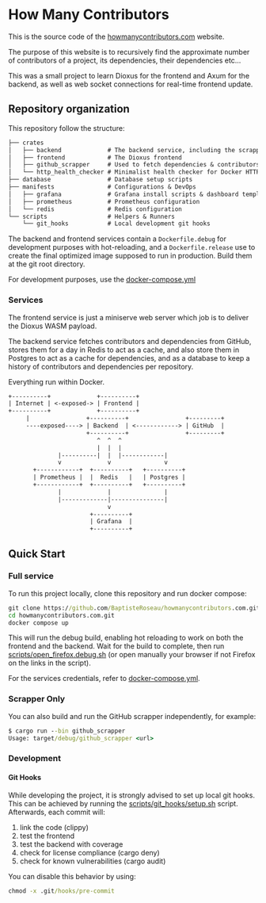 # How Many Contributors

This is the source code of the [howmanycontributors.com](howmanycontributors.com) website.

The purpose of this website is to recursively find the approximate number of contributors of a project, its dependencies, their dependencies etc...

This was a small project to learn Dioxus for the frontend and Axum for the backend, as well as web socket connections for real-time frontend update.

## Repository organization

This repository follow the structure:

```txt
├── crates
│   ├── backend             # The backend service, including the scrapper, DB and cache
│   ├── frontend            # The Dioxus frontend
│   ├── github_scrapper     # Used to fetch dependencies & contributors, can be run as a standalone.
│   └── http_health_checker # Minimalist health checker for Docker HTTP services
├── database                # Database setup scripts
├── manifests               # Configurations & DevOps
│   ├── grafana             # Grafana install scripts & dashboard templates
│   ├── prometheus          # Prometheus configuration
│   └── redis               # Redis configuration
└── scripts                 # Helpers & Runners
    └── git_hooks           # Local development git hooks
```

The backend and frontend services contain a `Dockerfile.debug` for development purposes with hot-reloading, and a `Dockerfile.release` use to create the final optimized image supposed to run in production. Build them at the git root directory.

For development purposes, use the [docker-compose.yml](./docker-compose.yml)

### Services

The frontend service is just a miniserve web server which job is to deliver the Dioxus WASM payload.

The backend service fetches contributors and dependencies from GitHub, stores them for a day in Redis to act as a cache, and also store them in Postgres to act as a cache for dependencies, and as a database to keep a history of contributors and dependencies per repository.

Everything run within Docker.

```txt
+----------+             +----------+                 
| Internet | <-exposed-> | Frontend |                 
+----------+             +----------+                 
     |                +----------+                +---------+                 
     ----exposed----> | Backend  | <------------> | GitHub  |                 
                      +----------+                +---------+                 
                         ^  ^  ^                   
                         |  |  |                   
              |----------|  |  |------------|      
              v             v               v      
       +------------+  +----------+   +----------+ 
       | Prometheus |  |  Redis   |   | Postgres | 
       +------------+  +----------+   +----------+ 
              |             |               |      
              |-------------|---------------|      
                            v                      
                       +----------+                
                       | Grafana  |                
                       +----------+                
```

## Quick Start

### Full service

To run this project locally, clone this repository and run docker compose:

```cmd
git clone https://github.com/BaptisteRoseau/howmanycontributors.com.git
cd howmanycontributors.com.git
docker compose up
```

This will run the debug build, enabling hot reloading to work on both the frontend and the backend. Wait for the build to complete, then run [scripts/open_firefox.debug.sh](scripts/open_firefox.debug.sh) (or open manually your browser if not Firefox on the links in the script).

For the services credentials, refer to [docker-compose.yml](./docker-compose.yml).

### Scrapper Only

You can also build and run the GitHub scrapper independently, for example:

```cmd
$ cargo run --bin github_scrapper
Usage: target/debug/github_scrapper <url>
```

### Development

#### Git Hooks

While developing the project, it is strongly advised to set up local git hooks. This can be achieved by running the [scripts/git_hooks/setup.sh](scripts/git_hooks/setup.sh) script. Afterwards, each commit will:

1. link the code (clippy)
1. test the frontend
1. test the backend with coverage
1. check for license compliance (cargo deny)
1. check for known vulnerabilities (cargo audit)

You can disable this behavior by using:

```cmd
chmod -x .git/hooks/pre-commit
```
